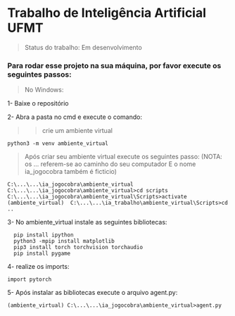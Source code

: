 # Trabalho de Inteligência Artificial UFMT

>Status do trabalho: Em desenvolvimento


### Para rodar esse projeto na sua máquina, por favor execute os seguintes passos: 
>No Windows:

1- Baixe o repositório 

2- Abra a pasta no cmd e execute o comando:
>>crie um ambiente virtual
```
python3 -m venv ambiente_virtual
```
>Após criar seu ambiente virtual execute os seguintes passo: (NOTA: os ... referem-se ao caminho do seu computador E o nome ia_jogocobra também é ficticio)
```
C:\...\...\ia_jogocobra\ambiente_virtual
C:\...\...\ia_jogocobra\ambiente_virtual>cd scripts 
C:\...\...\ia_jogocobra\ambiente_virtual\Scripts>activate 
(ambiente_virtual)  C:\...\...\ia_trabalho\ambiente_virtual\Scripts>cd ..
```
      
3- No ambiente_virtual instale as seguintes bibliotecas:

      pip install ipython
      python3 -mpip install matplotlib 
      pip3 install torch torchvision torchaudio 
      pip install pygame

4- realize os imports:
```
import pytorch
```
     
5- Após instalar as bibliotecas execute o arquivo agent.py:
```
(ambiente_virtual) C:\...\...\ia_jogocobra\ambiente_virtual>agent.py       
```
